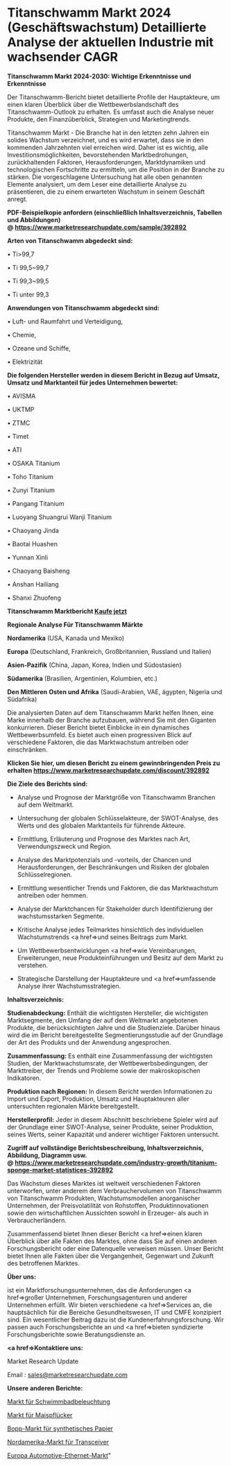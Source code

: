 # Titanschwamm Markt 2024 (Geschäftswachstum) Detaillierte Analyse der aktuellen Industrie mit wachsender CAGR

<strong>Titanschwamm Markt 2024-2030: Wichtige Erkenntnisse und Erkenntnisse</strong>

Der Titanschwamm-Bericht bietet detaillierte Profile der Hauptakteure, um einen klaren Überblick über die Wettbewerbslandschaft des Titanschwamm-Outlook zu erhalten. Es umfasst auch die Analyse neuer Produkte, den Finanzüberblick, Strategien und Marketingtrends.

Titanschwamm Markt - Die Branche hat in den letzten zehn Jahren ein solides Wachstum verzeichnet, und es wird erwartet, dass sie in den kommenden Jahrzehnten viel erreichen wird. Daher ist es wichtig, alle Investitionsmöglichkeiten, bevorstehenden Marktbedrohungen, zurückhaltenden Faktoren, Herausforderungen, Marktdynamiken und technologischen Fortschritte zu ermitteln, um die Position in der Branche zu stärken. Die vorgeschlagene Untersuchung hat alle oben genannten Elemente analysiert, um dem Leser eine detaillierte Analyse zu präsentieren, die zu einem erwarteten Wachstum in seinem Geschäft anregt.

<strong><b>PDF-Beispielkopie anfordern (einschließlich Inhaltsverzeichnis, Tabellen und Abbildungen) @ </b></strong><strong><a href=https://www.marketresearchupdate.com/sample/392892><strong>https://www.marketresearchupdate.com/sample/392892</u></a></strong></strong>

<strong>Arten von Titanschwamm abgedeckt sind:</strong>

• Ti>99,7

• Ti 99,5~99,7

• Ti 99,3~99,5

• Ti unter 99,3

<strong>Anwendungen von Titanschwamm abgedeckt sind:</strong>

• Luft- und Raumfahrt und Verteidigung,

• Chemie,

• Ozeane und Schiffe,

• Elektrizität

<strong>Die folgenden Hersteller werden in diesem Bericht in Bezug auf Umsatz, Umsatz und Marktanteil für jedes Unternehmen bewertet:</strong>

• AVISMA

• UKTMP

• ZTMC

• Timet

• ATI

• OSAKA Titanium

• Toho Titanium

• Zunyi Titanium

• Pangang Titanium

• Luoyang Shuangrui Wanji Titanium

• Chaoyang Jinda

• Baotai Huashen

• Yunnan Xinli

• Chaoyang Baisheng

• Anshan Hailiang

• Shanxi Zhuofeng

<strong>Titanschwamm Marktbericht <a href=https://www.marketresearchupdate.com/buynow/392892>Kaufe jetzt</a></strong>

<strong>Regionale Analyse Für Titanschwamm Märkte</strong>

<strong>Nordamerika</strong> (USA, Kanada und Mexiko)

<strong>Europa</strong> (Deutschland, Frankreich, Großbritannien, Russland und Italien)

<strong>Asien-Pazifik</strong> (China, Japan, Korea, Indien und Südostasien)

<strong>Südamerika</strong> (Brasilien, Argentinien, Kolumbien, etc.)

<strong>Den Mittleren</strong> <strong>Osten und Afrika</strong> (Saudi-Arabien, VAE, ägypten, Nigeria und Südafrika)

Die analysierten Daten auf dem Titanschwamm Markt helfen Ihnen, eine Marke innerhalb der Branche aufzubauen, während Sie mit den Giganten konkurrieren. Dieser Bericht bietet Einblicke in ein dynamisches Wettbewerbsumfeld. Es bietet auch einen progressiven Blick auf verschiedene Faktoren, die das Marktwachstum antreiben oder einschränken.

<strong>Klicken Sie hier, um diesen Bericht zu einem gewinnbringenden Preis zu erhalten
</strong><strong><a href=https://www.marketresearchupdate.com/discount/392892>https://www.marketresearchupdate.com/discount/392892</b></u></strong></a>

<strong>Die Ziele des Berichts sind:</strong>

- Analyse und Prognose der Marktgröße von Titanschwamm Branchen auf dem Weltmarkt.

- Untersuchung der globalen Schlüsselakteure, der SWOT-Analyse, des Werts und des globalen Marktanteils für führende Akteure.

- Ermittlung, Erläuterung und Prognose des Marktes nach Art, Verwendungszweck und Region.

- Analyse des Marktpotenzials und -vorteils, der Chancen und Herausforderungen, der Beschränkungen und Risiken der globalen Schlüsselregionen.

- Ermittlung wesentlicher Trends und Faktoren, die das Marktwachstum antreiben oder hemmen.

- Analyse der Marktchancen für Stakeholder durch Identifizierung der wachstumsstarken Segmente.

- Kritische Analyse jedes Teilmarktes hinsichtlich des individuellen Wachstumstrends <a href=>und</a> seines Beitrags zum Markt.

- Um Wettbewerbsentwicklungen <a href=>wie</a> Vereinbarungen, Erweiterungen, neue Produkteinführungen und Besitz auf dem Markt zu verstehen.

- Strategische Darstellung der Hauptakteure und <a href=>umfas</a>sende Analyse ihrer Wachstumsstrategien.

<strong>Inhaltsverzeichnis:</strong>

<strong>Studienabdeckung:</strong> Enthält die wichtigsten Hersteller, die wichtigsten Marktsegmente, den Umfang der auf dem Weltmarkt angebotenen Produkte, die berücksichtigten Jahre und die Studienziele. Darüber hinaus wird die im Bericht bereitgestellte Segmentierungsstudie auf der Grundlage der Art des Produkts und der Anwendung angesprochen.

<strong>Zusammenfassung:</strong> Es enthält eine Zusammenfassung der wichtigsten Studien, der Marktwachstumsrate, der Wettbewerbsbedingungen, der Markttreiber, der Trends und Probleme sowie der makroskopischen Indikatoren.

<strong>Produktion nach Regionen:</strong> In diesem Bericht werden Informationen zu Import und Export, Produktion, Umsatz und Hauptakteuren aller untersuchten regionalen Märkte bereitgestellt.

<strong>Herstellerprofil:</strong> Jeder in diesem Abschnitt beschriebene Spieler wird auf der Grundlage einer SWOT-Analyse, seiner Produkte, seiner Produktion, seines Werts, seiner Kapazität und anderer wichtiger Faktoren untersucht.

<strong><b>Zugriff auf vollständige Berichtsbeschreibung, Inhaltsverzeichnis, Abbildung, Diagramm usw. @ </b></strong><strong><a href=https://www.marketresearchupdate.com/industry-growth/titanium-sponge-market-statistices-392892>https://www.marketresearchupdate.com/industry-growth/titanium-sponge-market-statistices-392892</a></strong>

Das Wachstum dieses Marktes ist weltweit verschiedenen Faktoren unterworfen, unter anderem dem Verbrauchervolumen von Titanschwamm von Titanschwamm Produkten, Wachstumsmodellen anorganischer Unternehmen, der Preisvolatilität von Rohstoffen, Produktinnovationen sowie den wirtschaftlichen Aussichten sowohl in Erzeuger- als auch in Verbraucherländern.

Zusammenfassend bietet Ihnen dieser Bericht <a href=>einen</a> klaren Überblick über alle Fakten des Marktes, ohne dass Sie auf einen anderen Forschungsbericht oder eine Datenquelle verweisen müssen. Unser Bericht bietet Ihnen alle Fakten über die Vergangenheit, Gegenwart und Zukunft des betroffenen Marktes.

<strong>Über uns:</strong>

 ist ein Marktforschungsunternehmen, das die Anforderungen <a href=>großer</a> Unternehmen, Forschungsagenturen und anderer Unternehmen erfüllt. Wir bieten verschiedene <a href=>Services</a> an, die hauptsächlich für die Bereiche Gesundheitswesen, IT und CMFE konzipiert sind. Ein wesentlicher Beitrag dazu ist die Kundenerfahrungsforschung. Wir passen auch Forschungsberichte an und <a href=>bieten</a> syndizierte Forschungsberichte sowie Beratungsdienste an.

<strong><a href=>Kontaktiere uns:</a></strong>

Market Research Update

Email : sales@marketresearchupdate.com

<strong>Unsere anderen Berichte:</strong>

<a href=https://www.linkedin.com/pulse/swimming-pool-lighting-market-has-huge-demand>Markt für Schwimmbadbeleuchtung</a>

<a href=https://www.linkedin.com/pulse/corn-headers-market-size-trends-consumption>Markt für Maispflücker</a>

<a href=https://www.linkedin.com/pulse/bopp-synthetic-paper-market-2023-remarking-enormous>Bopp-Markt für synthetisches Papier</a>

<a href=https://www.linkedin.com/pulse/north-america-transceiver-market-2023-2030-explained-effective>Nordamerika-Markt für Transceiver</a>

<a href=https://www.linkedin.com/pulse/europe-automotive-ethernet-market-trends-2023-i2g6f/>Europa Automotive-Ethernet-Markt</a>"
